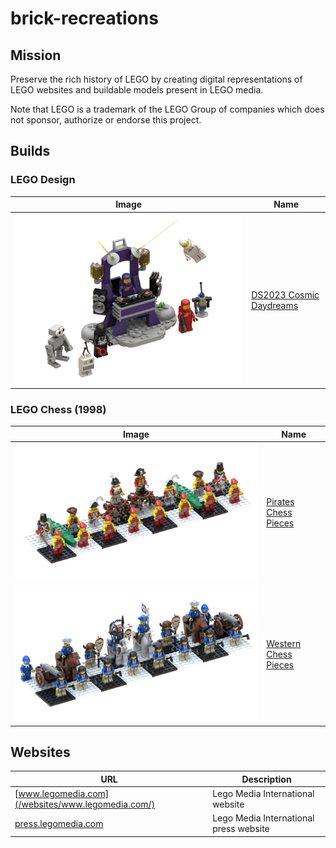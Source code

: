 # brick-recreations

## Mission
Preserve the rich history of LEGO by creating digital representations of LEGO websites and buildable models present in LEGO media.

Note that LEGO is a trademark of the LEGO Group of companies which does not sponsor, authorize or endorse this project.

## Builds

### LEGO Design
| Image | Name |
|-|-|
| ![](models/lego-design/ds2023-cosmic-daydreams/ds2023-cosmic-daydreams.png) | [DS2023 Cosmic Daydreams](/models/lego-design/ds2023-cosmic-daydreams)

### LEGO Chess (1998)
| Image | Name |
|-|-|
| ![](models/lego-chess/pirates-pieces/pirates-pieces.png) | [Pirates Chess Pieces](/models/lego-chess/pirates-pieces)
| ![](models/lego-chess/western-pieces/western-pieces.png) | [Western Chess Pieces](/buimodelslds/lego-chess/western-pieces)

## Websites
| URL | Description |
| - | - |
| [www.legomedia.com](/websites/www.legomedia.com/) | Lego Media International website |
| [press.legomedia.com](/websites/press.legomedia.com/) | Lego Media International press website  |